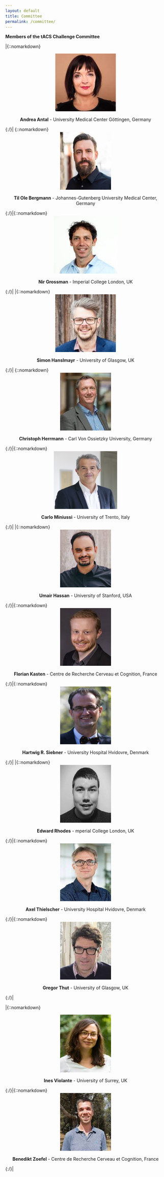```yaml
---
layout: default
title: Committee
permalink: /committee/
---
```


**Members of the tACS Challenge Committee**

|{::nomarkdown}<center><img src="/assets/images/aantal.jpg" height="181" width="190"></center> <p style="text-align: center;"><b>Andrea Antal</b> - University Medical Center Göttingen, Germany</p>{:/}| {::nomarkdown}<center><img src="/assets/images/tobergmann.jpg" height="181" width="160"></center> <p style="text-align: center;"><b>Til Ole Bergmann</b> - Johannes-Gutenberg University Medical Center, Germany</p>{:/}|{::nomarkdown}<center><img src="/assets/images/ngrossman.jpg" height="181" width="200"></center> <p style="text-align: center;"><b>Nir Grossman</b> - Imperial College London, UK</p>{:/}|
|{::nomarkdown}<center><img src="/assets/images/shanslmayr.jpg" height="181" width="190"></center> <p style="text-align: center;"><b>Simon Hanslmayr</b> - University of Glasgow, UK</p>{:/}| {::nomarkdown}<center><img src="/assets/images/cherrmann.jpg" height="181" width="160"></center> <p style="text-align: center;"><b>Christoph Herrmann</b> - Carl Von Ossietzky University, Germany</p>{:/}|{::nomarkdown}<center><img src="/assets/images/cminiussi.jpg" height="181" width="200"></center> <p style="text-align: center;"><b>Carlo Miniussi</b> - University of Trento, Italy</p>{:/}|
|{::nomarkdown}<center><img src="/assets/images/uhassan.jpg" height="181" width="160"></center> <p style="text-align: center;"><b>Umair Hassan</b> - University of Stanford, USA</p>{:/}|{::nomarkdown}<center><img src="/assets/images/fkasten.jpg" height="181" width="160"></center> <p style="text-align: center;"><b>Florian Kasten</b> - Centre de Recherche Cerveau et Cognition, France</p>{:/}|{::nomarkdown}<center><img src="/assets/images/hsiebner.jpg" height="181" width="160"></center> <p style="text-align: center;"><b>Hartwig R. Siebner</b> - University Hospital Hvidovre, Denmark</p>{:/}|
|{::nomarkdown}<center><img src="/assets/images/erhodes.jpg" height="181" width="160"></center> <p style="text-align: center;"><b>Edward Rhodes</b> - mperial College London, UK</p>{:/}|{::nomarkdown}<center><img src="/assets/images/athielscher.jpg" height="181" width="160"></center> <p style="text-align: center;"><b>Axel Thielscher</b> - University Hospital Hvidovre, Denmark</p>{:/}|{::nomarkdown}<center><img src="/assets/images/gthut.jpg" height="181" width="160"></center> <p style="text-align: center;"><b>Gregor Thut</b> - University of Glasgow, UK</p>{:/}|

|{::nomarkdown}<center><img src="/assets/images/iviolante.jpg" height="181" width="160"></center> <p style="text-align: center;"><b>Ines Violante</b> - University of Surrey, UK</p>{:/}|{::nomarkdown}<center><img src="/assets/images/bzoefel.jpg" height="181" width="160"></center> <p style="text-align: center;"><b>Benedikt Zoefel</b> - Centre de Recherche Cerveau et Cognition, France</p>{:/}|
